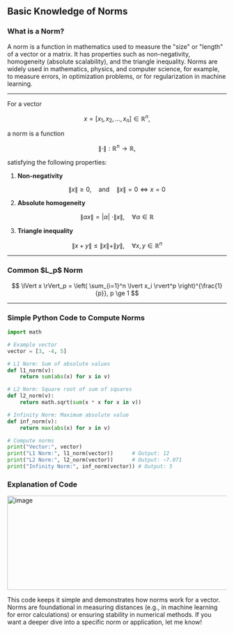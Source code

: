 ## Basic Knowledge of Norms

### What is a Norm?

A norm is a function in mathematics used to measure the "size" or "length" of a vector or a matrix. It has properties such as non-negativity, homogeneity (absolute scalability), and the triangle inequality. Norms are widely used in mathematics, physics, and computer science, for example, to measure errors, in optimization problems, or for regularization in machine learning.

---

For a vector

$$
x = [x_1, x_2, \ldots, x_n] \in \mathbb{R}^n,
$$

a norm is a function

$$
\|\cdot\| : \mathbb{R}^n \to \mathbb{R},
$$

satisfying the following properties:

1. **Non-negativity**

$$
\|x\| \geq 0, \quad \text{and} \quad \|x\| = 0 \iff x = 0
$$

2. **Absolute homogeneity**

$$
\|\alpha x\| = |\alpha| \ ⋅ \|x\|, \quad \forall \alpha \in \mathbb{R}
$$

3. **Triangle inequality**

$$
\|x + y\| \leq \|x\| + \|y\|, \quad \forall x, y \in \mathbb{R}^n
$$

---

### Common \$L\_p\$ Norm

$$
\lVert x \rVert_p = \left( \sum_{i=1}^n \lvert x_i \rvert^p \right)^{\frac{1}{p}}, p \ge 1
$$

---



### Simple Python Code to Compute Norms
```python
import math

# Example vector
vector = [3, -4, 5]

# L1 Norm: Sum of absolute values
def l1_norm(v):
    return sum(abs(x) for x in v)

# L2 Norm: Square root of sum of squares
def l2_norm(v):
    return math.sqrt(sum(x * x for x in v))

# Infinity Norm: Maximum absolute value
def inf_norm(v):
    return max(abs(x) for x in v)

# Compute norms
print("Vector:", vector)
print("L1 Norm:", l1_norm(vector))      # Output: 12
print("L2 Norm:", l2_norm(vector))      # Output: ~7.071
print("Infinity Norm:", inf_norm(vector)) # Output: 5
```

### Explanation of Code
<img width="824" height="216" alt="image" src="https://github.com/user-attachments/assets/551582aa-eefe-4774-bac8-9e399483e15f" />


This code keeps it simple and demonstrates how norms work for a vector. Norms are foundational in measuring distances (e.g., in machine learning for error calculations) or ensuring stability in numerical methods. If you want a deeper dive into a specific norm or application, let me know!
